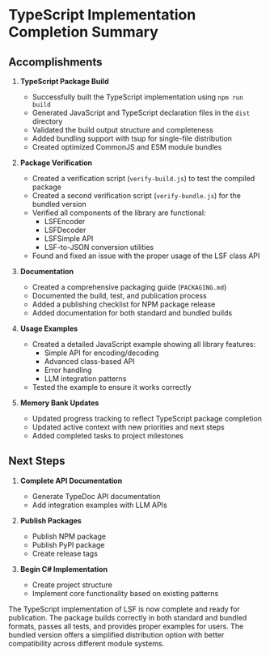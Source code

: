 # TypeScript Implementation Completion Summary

## Accomplishments

1. **TypeScript Package Build**
   - Successfully built the TypeScript implementation using `npm run build`
   - Generated JavaScript and TypeScript declaration files in the `dist` directory
   - Validated the build output structure and completeness
   - Added bundling support with tsup for single-file distribution
   - Created optimized CommonJS and ESM module bundles

2. **Package Verification**
   - Created a verification script (`verify-build.js`) to test the compiled package
   - Created a second verification script (`verify-bundle.js`) for the bundled version
   - Verified all components of the library are functional:
     - LSFEncoder
     - LSFDecoder
     - LSFSimple API
     - LSF-to-JSON conversion utilities
   - Found and fixed an issue with the proper usage of the LSF class API

3. **Documentation**
   - Created a comprehensive packaging guide (`PACKAGING.md`)
   - Documented the build, test, and publication process
   - Added a publishing checklist for NPM package release
   - Added documentation for both standard and bundled builds

4. **Usage Examples**
   - Created a detailed JavaScript example showing all library features:
     - Simple API for encoding/decoding
     - Advanced class-based API
     - Error handling
     - LLM integration patterns
   - Tested the example to ensure it works correctly

5. **Memory Bank Updates**
   - Updated progress tracking to reflect TypeScript package completion
   - Updated active context with new priorities and next steps
   - Added completed tasks to project milestones

## Next Steps

1. **Complete API Documentation**
   - Generate TypeDoc API documentation
   - Add integration examples with LLM APIs

2. **Publish Packages**
   - Publish NPM package
   - Publish PyPI package
   - Create release tags

3. **Begin C# Implementation**
   - Create project structure
   - Implement core functionality based on existing patterns

The TypeScript implementation of LSF is now complete and ready for publication. The package builds correctly in both standard and bundled formats, passes all tests, and provides proper examples for users. The bundled version offers a simplified distribution option with better compatibility across different module systems. 
